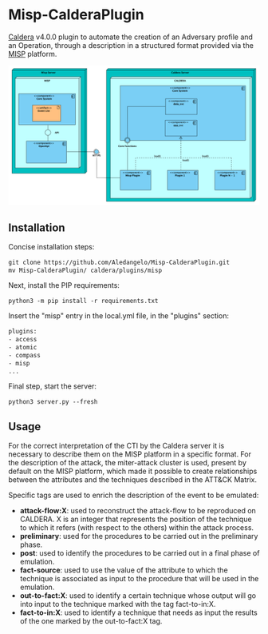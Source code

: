 # Misp-CalderaPlugin
[Caldera](https://duckduckgo.com/?q=caldera+mitre&t=osx&ia=web) v4.0.0 plugin to automate the creation of an Adversary profile and an Operation, through a description in a structured format provided via the [MISP](https://www.misp-project.org) platform.

![alt text](https://raw.githubusercontent.com/Aledangelo/Misp-CalderaPlugin/main/img/diagram.png)

## Installation
Concise installation steps:
```
git clone https://github.com/Aledangelo/Misp-CalderaPlugin.git
mv Misp-CalderaPlugin/ caldera/plugins/misp
```
Next, install the PIP requirements:
```
python3 -m pip install -r requirements.txt
```
Insert the "misp" entry in the local.yml file, in the "plugins" section:
```
plugins:
- access
- atomic
- compass
- misp
...
```
Final step, start the server:
```
python3 server.py --fresh
```
## Usage
For the correct interpretation of the CTI by the Caldera server it is necessary to describe them on the MISP platform in a specific format.
For the description of the attack, the miter-attack cluster is used, present by default on the MISP platform, which made it possible to create relationships between the attributes and the techniques described in the ATT&CK Matrix.

Specific tags are used to enrich the description of the event to be emulated:

* **attack-flow:X**: used to reconstruct the attack-flow to be reproduced on CALDERA. X is an integer that represents the position of the technique to which it refers (with respect to the others) within the attack process.
* **preliminary**: used for the procedures to be carried out in the preliminary phase.
* **post**: used to identify the procedures to be carried out in a final phase of emulation.
* **fact-source**: used to use the value of the attribute to which the technique is associated as input to the procedure that will be used in the emulation.
* **out-to-fact:X**: used to identify a certain technique whose output will go into input to the technique marked with the tag fact-to-in:X.
* **fact-to-in:X**: used to identify a technique that needs as input the results of the one marked by the out-to-fact:X tag.